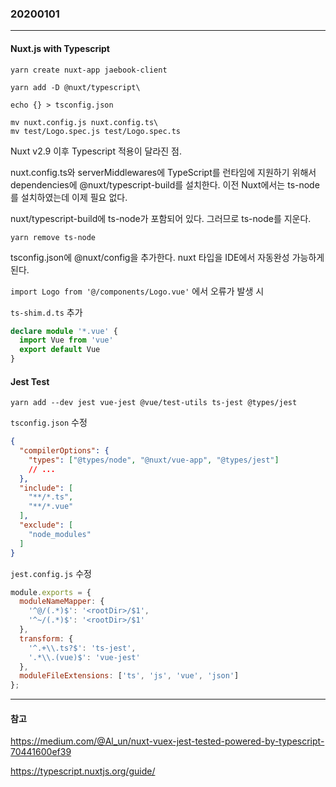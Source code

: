 ### 20200101
---

#### Nuxt.js with Typescript

```
yarn create nuxt-app jaebook-client

yarn add -D @nuxt/typescript\

echo {} > tsconfig.json

mv nuxt.config.js nuxt.config.ts\
mv test/Logo.spec.js test/Logo.spec.ts
```

Nuxt v2.9 이후 Typescript 적용이 달라진 점.

nuxt.config.ts와 serverMiddlewares에 TypeScript를 런타임에 지원하기 위해서 dependencies에 @nuxt/typescript-build를 설치한다. 이전 Nuxt에서는 ts-node를 설치하였는데 이제 필요 없다.

nuxt/typescript-build에 ts-node가 포함되어 있다.
그러므로 ts-node를 지운다.

```
yarn remove ts-node
```

tsconfig.json에 @nuxt/config을 추가한다. nuxt 타입을 IDE에서 자동완성 가능하게 된다.

`import Logo from '@/components/Logo.vue'` 에서 오류가 발생 시

`ts-shim.d.ts` 추가
```typescript
declare module '*.vue' {
  import Vue from 'vue'
  export default Vue
}
```

#### Jest Test

`yarn add --dev jest vue-jest @vue/test-utils ts-jest @types/jest`

`tsconfig.json` 수정
```json
{
  "compilerOptions": {
    "types": ["@types/node", "@nuxt/vue-app", "@types/jest"]
    // ...
  },
  "include": [
    "**/*.ts",
    "**/*.vue"
  ],
  "exclude": [
    "node_modules"
  ]
}

```

`jest.config.js` 수정
```js
module.exports = {
  moduleNameMapper: {
    '^@/(.*)$': '<rootDir>/$1',
    '^~/(.*)$': '<rootDir>/$1'
  },
  transform: {
    '^.+\\.ts?$': 'ts-jest',
    '.*\\.(vue)$': 'vue-jest'
  },
  moduleFileExtensions: ['ts', 'js', 'vue', 'json']
};
```

---
#### 참고

https://medium.com/@Al_un/nuxt-vuex-jest-tested-powered-by-typescript-70441600ef39

https://typescript.nuxtjs.org/guide/